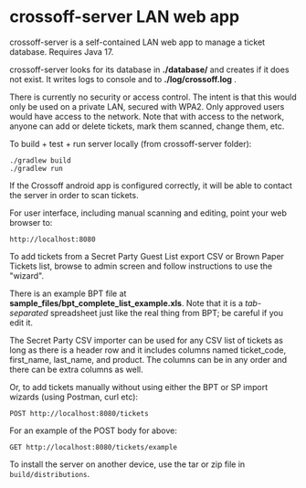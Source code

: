 # crossoff-server LAN web app #

crossoff-server is a self-contained LAN web app to manage a ticket database. Requires
Java 17.

crossoff-server looks for its database in **./database/** and creates if it does not exist. 
It writes logs to console and to **./log/crossoff.log** .

There is currently no security or access control. The intent is that this would only 
be used on a private LAN, secured with WPA2. Only approved users would have access 
to the network. Note that with access to the network, anyone can add or delete tickets,
mark them scanned, change them, etc.

To build + test + run server locally (from crossoff-server folder):

    ./gradlew build
    ./gradlew run

If the Crossoff android app is configured correctly, it will be able to contact the
server in order to scan tickets.

For user interface, including manual scanning and editing, point your web browser to:

    http://localhost:8080

To add tickets from a Secret Party Guest List export CSV or Brown Paper Tickets list, browse to admin screen and follow instructions
to use the "wizard".

There is an example BPT file at **sample_files/bpt_complete_list_example.xls**. Note that it is a 
*tab-separated* spreadsheet just like the real thing from BPT; be careful if you edit it.

The Secret Party CSV importer can be used for any CSV list of tickets as long as there is a header row and it includes columns named
ticket_code, first_name, last_name, and product. The columns can be in any order and there can be extra columns as well.

Or, to add tickets manually without using either the BPT or SP import wizards (using Postman, curl etc):

    POST http://localhost:8080/tickets

For an example of the POST body for above:

    GET http://localhost:8080/tickets/example
 
To install the server on another device, use the tar or zip file in `build/distributions`.
